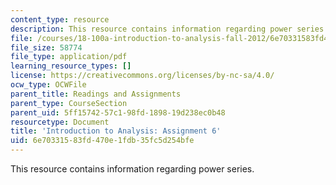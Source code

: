 ```yaml
---
content_type: resource
description: This resource contains information regarding power series.
file: /courses/18-100a-introduction-to-analysis-fall-2012/6e70331583fd470e1fdb35fc5d254bfe_MIT18_100AF12_Assign_6.pdf
file_size: 58774
file_type: application/pdf
learning_resource_types: []
license: https://creativecommons.org/licenses/by-nc-sa/4.0/
ocw_type: OCWFile
parent_title: Readings and Assignments
parent_type: CourseSection
parent_uid: 5ff15742-57c1-98fd-1898-19d238ec0b48
resourcetype: Document
title: 'Introduction to Analysis: Assignment 6'
uid: 6e703315-83fd-470e-1fdb-35fc5d254bfe
---
```

This resource contains information regarding power series.